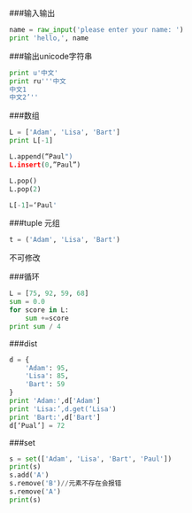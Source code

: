 ###输入输出
```python
name = raw_input('please enter your name: ')
print 'hello,', name
```
###输出unicode字符串
```python
print u'中文'
print ru'''中文
中文1
中文2’''
```
###数组
```python
L = ['Adam', 'Lisa', 'Bart']
print L[-1]

L.append(“Paul")
L.insert(0,”Paul”)

L.pop()
L.pop(2)

L[-1]=‘Paul'
```

###tuple 元组
```python
t = ('Adam', 'Lisa', 'Bart')
```
不可修改

###循环
```python
L = [75, 92, 59, 68]
sum = 0.0
for score in L:
    sum +=score
print sum / 4
```

###dist
```python
d = {
    'Adam': 95,
    'Lisa': 85,
    'Bart': 59
}
print 'Adam:',d['Adam']
print 'Lisa:’,d.get(‘Lisa')
print 'Bart:',d['Bart']
d[‘Pual’] = 72
```

###set
```python
s = set(['Adam', 'Lisa', 'Bart', 'Paul'])
print(s)
s.add('A')
s.remove('B')//元素不存在会报错
s.remove('A')
print(s)
```